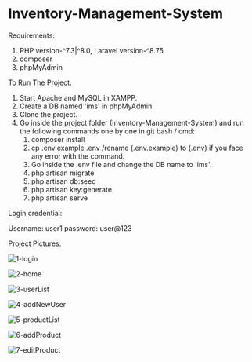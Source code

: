 # Inventory-Management-System

Requirements:

1. PHP version-^7.3|^8.0, Laravel version-^8.75
2. composer
3. phpMyAdmin

To Run The Project:

1. Start Apache and MySQL in XAMPP.
2. Create a DB named 'ims' in phpMyAdmin.
3. Clone the project.
4. Go inside the project folder (Inventory-Management-System) and run the following commands one by one in git bash / cmd:
   1. composer install
   2. cp .env.example .env /rename (.env.example) to (.env) if you face any error with the command.
   3. Go inside the .env file and change the DB name to 'ims'.
   4. php artisan migrate
   5. php artisan db:seed
   6. php artisan key:generate
   7. php artisan serve

Login credential:

Username: user1
password: user@123

Project Pictures:

![1-login](https://github.com/talha-51/Inventory-Management-System/assets/77994433/f58c7542-0d1e-4a01-9b46-a9f2c1040182)

![2-home](https://github.com/talha-51/Inventory-Management-System/assets/77994433/9feb7eb5-c35d-4b86-88ee-c2a4ea68c2d6)

![3-userList](https://github.com/talha-51/Inventory-Management-System/assets/77994433/e07b7af9-3c81-4173-9860-53270ecbf500)

![4-addNewUser](https://github.com/talha-51/Inventory-Management-System/assets/77994433/c0b32972-0baf-4730-92ff-aba5ecba0ec3)

![5-productList](https://github.com/talha-51/Inventory-Management-System/assets/77994433/6f8cfe4c-c125-41d4-821f-9722ee251f80)

![6-addProduct](https://github.com/talha-51/Inventory-Management-System/assets/77994433/25c956a8-bc5e-433b-afa4-add2d9d42df8)

![7-editProduct](https://github.com/talha-51/Inventory-Management-System/assets/77994433/5761c79b-b91d-4ce8-8e8e-5ecaf87e3975)
